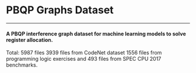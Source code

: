 # PBQP Graphs Dataset
---
#### A PBQP interference graph dataset for machine learning models to solve register allocation.

Total: 5987 files 
3939 files from CodeNet dataset 1556 files from programming logic exercises and 493 files from SPEC CPU 2017 benchmarks.